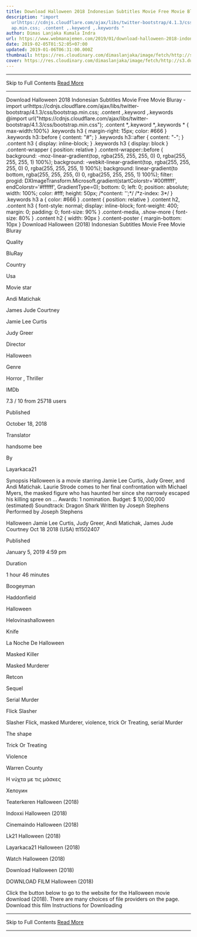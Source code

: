 ```yaml
---
title: Download Halloween 2018 Indonesian Subtitles Movie Free Movie Bluray
description: "import
  urlhttps://cdnjs.cloudflare.com/ajax/libs/twitter-bootstrap/4.1.3/css/bootstr\
  ap.min.css; .content ,.keyword ,.keywords "
author: Dimas Lanjaka Kumala Indra
url: https://www.webmanajemen.com/2019/01/download-halloween-2018-indonesian.html
date: 2019-02-05T01:52:05+07:00
updated: 2019-01-06T06:31:00.000Z
thumbnail: https://res.cloudinary.com/dimaslanjaka/image/fetch/http://s3.dunia21.org/wp-content/uploads/2018/10/film-halloween2018-lk21.jpg
cover: https://res.cloudinary.com/dimaslanjaka/image/fetch/http://s3.dunia21.org/wp-content/uploads/2018/10/film-halloween2018-lk21.jpg
---
```


<hr/> Skip to Full Contents <a href="https://www.webmanajemen.com/2019/01/download-halloween-2018-indonesian.html" rel="follow" class="button" id="read-more">Read More</a> <hr/> Download Halloween 2018 Indonesian Subtitles Movie Free Movie Bluray - import urlhttps://cdnjs.cloudflare.com/ajax/libs/twitter-bootstrap/4.1.3/css/bootstrap.min.css; .content ,.keyword ,.keywords  @import url("https://cdnjs.cloudflare.com/ajax/libs/twitter-bootstrap/4.1.3/css/bootstrap.min.css");  .content *,.keyword *,.keywords * { max-width:100%}  .keywords h3 { margin-right: 15px; color: #666 }   .keywords h3::before { content: "#"; }  .keywords h3::after { content: "-"; }  .content h3 { display: inline-block; }  .keywords h3 { display: block }  .content-wrapper {          position: relative      }      .content-wrapper::before {          background: -moz-linear-gradient(top, rgba(255, 255, 255, 0) 0, rgba(255, 255, 255, 1) 100%);          background: -webkit-linear-gradient(top, rgba(255, 255, 255, 0) 0, rgba(255, 255, 255, 1) 100%);          background: linear-gradient(to bottom, rgba(255, 255, 255, 0) 0, rgba(255, 255, 255, 1) 100%);          filter: progid: DXImageTransform.Microsoft.gradient(startColorstr='#00ffffff', endColorstr='#ffffff', GradientType=0);          bottom: 0;          left: 0;          position: absolute;          width: 100%;          color: #fff;          height: 50px;          /*content: '';*/          /*z-index: 3*/      }      .keywords h3 a {          color: #666      }      .content {          position: relative      }      .content h2,      .content h3 {          font-style: normal;          display: inline-block;          font-weight: 400;          margin: 0;          padding: 0;          font-size: 90%      }      .content-media,      .show-more {          font-size: 80%      }      .content h2 {          width: 90px      }      .content-poster {          margin-bottom: 10px      }    
  Download Halloween (2018) Indonesian Subtitles Movie Free Movie Bluray 

  

  
  
  
  Quality 
  
  BluRay 
  
  
  
  Country 
  
  Usa 
  
  
  
  Movie star 
  
  Andi Matichak 
  
  James Jude Courtney 
  
  Jamie Lee Curtis 
  
  Judy Greer 
  
  
  
  Director 
  
  Halloween 
  
  
  
  Genre 
  
  Horror , Thriller 
  
  
  
  IMDb 
  
  7.3 
  / 
  10 
  from 
  25718 
  users 
  
  
  Published 
  
  October 18, 2018 
  
  
  
  Translator 
  
  handsome bee 
  
  
  
  By 
  
  Layarkaca21 
  
  
  Synopsis 
 Halloween is a movie starring Jamie Lee Curtis, Judy Greer, and Andi Matichak.  Laurie Strode comes to her final confrontation with Michael Myers, the masked figure who has haunted her since she narrowly escaped his killing spree on ... 
 Awards: 1 nomination. 
 Budget: $ 10,000,000 (estimated) 
 Soundtrack: Dragon Shark Written by Joseph Stephens Performed by Joseph Stephens 

  Halloween 
  Jamie Lee Curtis, Judy Greer, Andi Matichak, James Jude Courtney 
  Oct 18 2018 (USA) 
  tt1502407 
  
  
  Published 
  
  January 5, 2019 4:59 pm 
  
  
  
  Duration 
  
  1 hour 46 minutes 
  
  
  
  Boogeyman 
  
  Haddonfield 
  
  Halloween 
  
  Helovinashalloween 
  
  Knife 
  
  La Noche De Halloween 
  
  Masked Killer 
  
  Masked Murderer 
  
  Retcon 
  
  Sequel 
  
  Serial Murder 
  
  Flick Slasher 
  
  Slasher Flick, masked Murderer, violence, trick Or Treating, serial Murder 
  
  The shape 
  
  Trick Or Treating 
  
  Violence 
  
  Warren County 
  
  Η νύχτα με τις μάσκες 
  
  Хелоуин 
  
  Teaterkeren Halloween (2018) 
  
  Indoxxi Halloween (2018) 
  
  Cinemaindo Halloween (2018) 
  
  Lk21 Halloween (2018) 
  
  Layarkaca21 Halloween (2018) 
  
  Watch Halloween (2018) 
  
  Download Halloween (2018) 
  
  
  

  
  DOWNLOAD FILM Halloween (2018) 
  
  Click the button below to go to the website for the Halloween movie download (2018).  There are many choices of file providers on the page. 
   Download this film   Instructions for Downloading <hr/> Skip to Full Contents <a href="https://www.webmanajemen.com/2019/01/download-halloween-2018-indonesian.html" rel="follow" class="button" id="read-more">Read More</a> <hr/>